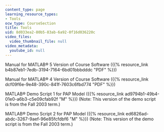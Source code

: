 ```yaml
---
content_type: page
learning_resource_types:
- Tools
ocw_type: CourseSection
title: Tools
uid: 8d033ea2-80b5-83ab-6a92-0f16d036220c
video_files:
  video_thumbnail_file: null
video_metadata:
  youtube_id: null
---
```


Manual for MATLAB® 5 Version of Course Software ({{% resource_link b4b87eb1-7edb-3194-7164-6bd01bbbdddc "PDF" %}})

Manual for MATLAB® 4 Version of Course Software ({{% resource_link dcf09f6e-9e48-390c-841f-7603c6fbd774 "PDF" %}})

MATLAB® Demo Script 1 for PAP Model ({{% resource_link ad9794b1-49b4-01e0-a6b3-c5e09cfab92f "M" %}}) (Note: This version of the demo script is from the Fall 2003 term.)

MATLAB® Demo Script 2 for PAP Model ({{% resource_link ed6826ad-abdc-3267-9aef-96e85fcfdbf6 "M" %}}) (Note: This version of the demo script is from the Fall 2003 term.)